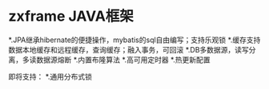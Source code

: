 # zxframe JAVA框架
*.JPA继承hibernate的便捷操作，mybatis的sql自由编写；支持乐观锁
*.缓存支持数据本地缓存和远程缓存，查询缓存；融入事务，可回滚
*.DB多数据源，读写分离，多读数据源熔断
*.内置布隆算法
*.高可用定时器
*.热更新配置

即将支持：
*.通用分布式锁